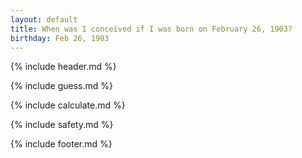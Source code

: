 ```yaml
---
layout: default
title: When was I conceived if I was born on February 26, 1903?
birthday: Feb 26, 1903
---
```


{% include header.md %}

{% include guess.md %}

{% include calculate.md %}

{% include safety.md %}

{% include footer.md %}



